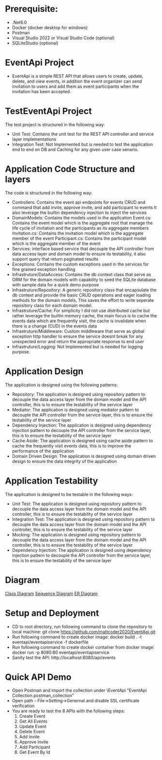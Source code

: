 # Prerequisite:
- .Net6.0
- Docker (docker desktop for windows)
- Postman
- Visual Studio 2022 or Visual Studio Code (optional)
- SQLiteStudio (optional)

# EventApi Project
 - EventApi is a simple REST API that allows users to create, update, delete, and view events, in addition the event organizer can send invitation to users 
    and add them as event participants when the invitation has been accepted.

# TestEventApi Project
The test project is structured in the following way:
- Unit Test: Contains the unit test for the REST API controller and service layer implementations
- Integration Test: Not Implemented but is needed to test the application end to end on DB and Caching for any given user case senario.

# Application Code Structure and layers
The code is structured in the following way:
- Controllers: Contains the event api endpoints for events CRUD and command that add invite, approve invite, and add participant to events
               It also leverage the builtin dependency injection to inject the services
- DomainModels: Contains the models used in the application
          Event.cs: Contains the event model which is the aggregate root that manage the life cycle of invitation and the participants as its aggregate members
          Invitation.cs: Contains the invitation model which is the aggregate member of the event
          Participant.cs: Contains the participant model which is the aggregate member of the event
- Services: interface based service that decouple the API controller from data access layer and domain model to ensure its testability, it also support query that return paginated results 
- Exceptions: Contains the custom exceptions used in the services for fine grained exception handling
- Infrastruture/DataAccess: Contains the db context class that serve as ORM for the domain models with capability to seed the SQLite database with sample data for a quick demo purpose
- Infrastruture/Repository: A generic repository class that encapsulate the db context and provide the basic CRUD operations and eager loading methods for the domain models,
                            This saves the effort to write seperate repository class for each domain model.
- Infrastruture/Cache: For simplicity I did not use distributed cache but rather leverage the builtin memory cache, the main focus is to cache the events data which are frequently visit, 
                       the cache is invalidate when there is a change (CUD) in the events data 
- Infrastruture/Middleware: Custom middleware that serve as global exception http handler to ensure the service doesnt break for any unexpected error and return the appropriate response to end user
- Infrastruture/Logging: Not Implemented but is needed for logging purpose.

# Application Design
The application is designed using the following patterns:
- Repository: The application is designed using repository pattern to decouple the data access layer from the domain model and the API controller, this is to ensure the testability of the service layer
- Mediator: The application is designed using mediator pattern to decouple the API controller from the service layer, this is to ensure the testability of the service layer
- Dependency Injection: The application is designed using dependency injection pattern to decouple the API controller from the service layer, this is to ensure the testability of the service layer
- Cache Aside: The application is designed using cache aside pattern to cache the frequently visit events data, this is to improve the performance of the application
- Domain Driven Design: The application is designed using domain driven design to ensure the data integrity of the application

# Application Testability
The application is designed to be testable in the following ways:
- Unit Test: The application is designed using repository pattern to decouple the data access layer from the domain model and the API controller, this is to ensure the testability of the service layer
- Integration Test: The application is designed using repository pattern to decouple the data access layer from the domain model and the API controller, this is to ensure the testability of the service layer
- Mocking: The application is designed using repository pattern to decouple the data access layer from the domain model and the API controller, this is to ensure the testability of the service layer
- Dependency Injection: The application is designed using dependency injection pattern to decouple the API controller from the service layer, this is to ensure the testability of the service layer


# Diagram
[Class Diagram](https://github.com/mattcoder2020/EventApi/blob/master/Assets/Class%20Diagram.jpg)
[Sequence Diagram](https://github.com/mattcoder2020/EventApi/blob/master/Assets/Entity%20Relationship%20Diagram.jpg)
[ER Diagram](https://github.com/mattcoder2020/EventApi/blob/master/Assets/Class%20Diagram.jpg)

# Setup and Deployment
- CD to root directory, run following command to clone the repository to local machine: 
	 git clone https://github.com/mattcoder2020/EventApi.git 
- Run following command to create docker image: 
     docker build . -t eventapi/eventapiservice -f dockerfile
- Run following command to create docker container from docker image:  
     docker run -p 8080:80 eventapi/eventapiservice
- Sanity test the API: 
	 http://localhost:8080/api/events

# Quick API Demo
- Open Postman and import the collection under \EventApi
  "EventApi Collection.postman_collection"
- Open path - File->Setting->Genernal and disable SSL certificate verification
- You are ready to test the 8 APIs with the following steps:
  1. Create Event
  2. Get All Events
  3. Update Event
  4. Delete Event
  5. Add Invite	
  6. Approve Invite
  7. Add Participant
  8. Get Event By Id
	 
 

